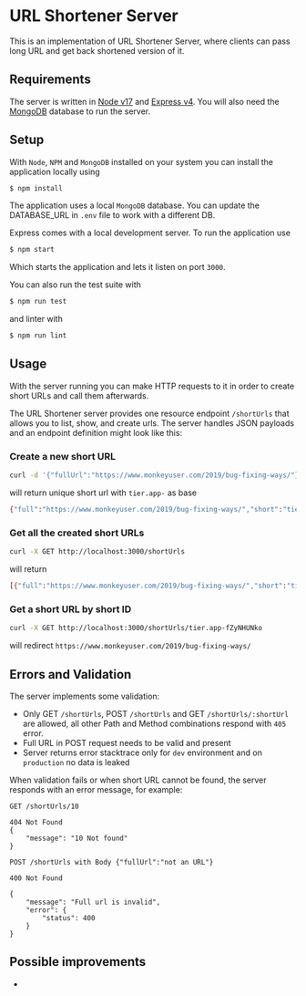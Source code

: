 # URL Shortener Server

This is an implementation of URL Shortener Server, where clients can pass long URL and get back shortened version of it.

## Requirements

The server is written in [Node v17](https://nodejs.org/en/) and [Express v4](https://github.com/expressjs/express). You will also need the [MongoDB](https://www.mongodb.com/collateral/mongodb-5-whats-new) database to run the server.

## Setup

With `Node`, `NPM` and `MongoDB` installed on your system you can install the application locally using

```sh
$ npm install
```

The application uses a local `MongoDB` database. You can update the DATABASE_URL in `.env` file to work with a different DB.

Express comes with a local development server. To run the application use

```sh
$ npm start
```

Which starts the application and lets it listen on port `3000`.

You can also run the test suite with

```sh
$ npm run test
```

and linter with

```sh
$ npm run lint
```

## Usage

With the server running you can make HTTP requests to it in order to create short URLs and call them afterwards.

The URL Shortener server provides one resource endpoint `/shortUrls` that allows you to list, show, and create urls. The server handles JSON payloads and an endpoint definition might look like this:

### Create a new short URL

```sh
curl -d '{"fullUrl":"https://www.monkeyuser.com/2019/bug-fixing-ways/"}' -H "Content-Type: application/json" -X POST http://localhost:3000/shortUrls
```

will return unique short url with `tier.app-` as base

```sh
{"full":"https://www.monkeyuser.com/2019/bug-fixing-ways/","short":"tier.app-fZyNHUNko"}
```

### Get all the created short URLs

```sh
curl -X GET http://localhost:3000/shortUrls
```

will return

```sh
[{"full":"https://www.monkeyuser.com/2019/bug-fixing-ways/","short":"tier.app-fZyNHUNko","clicks":0}]
```

### Get a short URL by short ID

```sh
curl -X GET http://localhost:3000/shortUrls/tier.app-fZyNHUNko
```

will redirect `https://www.monkeyuser.com/2019/bug-fixing-ways/`

## Errors and Validation

The server implements some validation:

- Only GET `/shortUrls`, POST `/shortUrls` and GET `/shortUrls/:shortUrl` are allowed, all other Path and Method combinations respond with `405` error.
- Full URL in POST request needs to be valid and present
- Server returns error stacktrace only for `dev` environment and on `production` no data is leaked

When validation fails or when short URL cannot be found, the server responds with an error message, for example:

```
GET /shortUrls/10

404 Not Found
{
    "message": "10 Not found"
}
```

```
POST /shortUrls with Body {"fullUrl":"not an URL"}

400 Not Found

{
    "message": "Full url is invalid",
    "error": {
        "status": 400
    }
}
```

## Possible improvements

-
